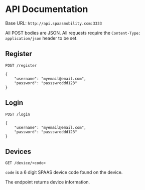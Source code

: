 # API Documentation

Base URL: `http://api.spaasmobility.com:3333`

All POST bodies are JSON.  All requests require the `Content-Type: application/json` header to be set.

## Register

```
POST /register

{
    "username": "myemail@email.com",
    "password": "passswroddd123"
}
```
   
## Login

```
POST /login

{
    "username": "myemail@email.com",
    "password": "passswroddd123"
}
```

## Devices

`GET /device/<code>`

`code` is a 6 digit SPAAS device code found on the device. 

The endpoint returns device information.
	

